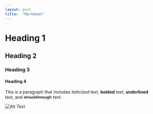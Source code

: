 ```yaml
---
layout: post
title:  "Markdown"
---
```

# Heading 1

## Heading 2

### Heading 3

#### Heading 4

This is a paragraph that includes *italicized* text, **bolded** text, __underlined__ text, and ~~struckthrough~~ text.

![Alt Text]({{site.baseurl}}/images/bg.jpg)
